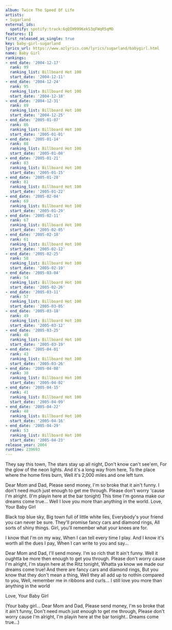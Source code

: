 ```yaml
---
album: Twice The Speed Of Life
artists:
- Sugarland
external_ids:
  spotify: spotify:track:6qQIH999KekS3qFWqR5qMO
features: []
first_released_as_single: true
key: baby-girl-sugarland
lyrics_url: https://www.azlyrics.com/lyrics/sugarland/babygirl.html
name: Baby Girl
rankings:
- end_date: '2004-12-17'
  rank: 99
  ranking_list: Billboard Hot 100
  start_date: '2004-12-11'
- end_date: '2004-12-24'
  rank: 95
  ranking_list: Billboard Hot 100
  start_date: '2004-12-18'
- end_date: '2004-12-31'
  rank: 89
  ranking_list: Billboard Hot 100
  start_date: '2004-12-25'
- end_date: '2005-01-07'
  rank: 86
  ranking_list: Billboard Hot 100
  start_date: '2005-01-01'
- end_date: '2005-01-14'
  rank: 88
  ranking_list: Billboard Hot 100
  start_date: '2005-01-08'
- end_date: '2005-01-21'
  rank: 83
  ranking_list: Billboard Hot 100
  start_date: '2005-01-15'
- end_date: '2005-01-28'
  rank: 81
  ranking_list: Billboard Hot 100
  start_date: '2005-01-22'
- end_date: '2005-02-04'
  rank: 69
  ranking_list: Billboard Hot 100
  start_date: '2005-01-29'
- end_date: '2005-02-11'
  rank: 67
  ranking_list: Billboard Hot 100
  start_date: '2005-02-05'
- end_date: '2005-02-18'
  rank: 61
  ranking_list: Billboard Hot 100
  start_date: '2005-02-12'
- end_date: '2005-02-25'
  rank: 58
  ranking_list: Billboard Hot 100
  start_date: '2005-02-19'
- end_date: '2005-03-04'
  rank: 54
  ranking_list: Billboard Hot 100
  start_date: '2005-02-26'
- end_date: '2005-03-11'
  rank: 57
  ranking_list: Billboard Hot 100
  start_date: '2005-03-05'
- end_date: '2005-03-18'
  rank: 49
  ranking_list: Billboard Hot 100
  start_date: '2005-03-12'
- end_date: '2005-03-25'
  rank: 48
  ranking_list: Billboard Hot 100
  start_date: '2005-03-19'
- end_date: '2005-04-01'
  rank: 43
  ranking_list: Billboard Hot 100
  start_date: '2005-03-26'
- end_date: '2005-04-08'
  rank: 38
  ranking_list: Billboard Hot 100
  start_date: '2005-04-02'
- end_date: '2005-04-15'
  rank: 41
  ranking_list: Billboard Hot 100
  start_date: '2005-04-09'
- end_date: '2005-04-22'
  rank: 48
  ranking_list: Billboard Hot 100
  start_date: '2005-04-16'
- end_date: '2005-04-29'
  rank: 53
  ranking_list: Billboard Hot 100
  start_date: '2005-04-23'
release_year: 2004
runtime: 239693
---
```

They say this town,
The stars stay up all night,
Don't know can't see'em,
For the glow of the neon lights.
And it's a long way from here,
To the place where the home fires burn,
Well it's 2,000 miles and one left turn.


Dear Mom and Dad,
Please send money,
I'm so broke that it ain't funny.
I don't need much just enough to get me through.
Please don't worry 'cause I'm alright.
(I'm playin here at the bar tonight)
This time I'm gonna make our dreams come true...
Well I love you more than anything in the world.
Love,
Your Baby Girl

Black top blue sky,
Big town full of little white lies,
Everybody's your friend you can never be sure.
They'll promise fancy cars and diamond rings,
All sorts of shiny things.
Girl, you'll remember what your knees are for.



I know that I'm on my way,
When I can tell every time I play.
And I know it's worth all the dues I pay,
When I can write to you and say...

Dear Mom and Dad,
I'll send money. I'm so rich that It ain't funny.
Well it oughtta be more then enough to get you through.
Please don't worry cause I'm alright,
I'm stayin here at the Ritz tonight,
Whatta ya know we made our dreams come true!
And there are fancy cars and diamond rings,
But you know that they don't mean a thing,
Well they all add up to nothin compared to you,
Well, remember me in ribbons and curls...
I still love you more than anything in the world

Love,
Your Baby Girl

(Your baby girl...
Dear Mom and Dad,
Please send money,
I'm so broke that it ain't funny,
Don't need much just enough to get me through,
Please don't worry cause I'm alright,
I'm playin here at the bar tonight..
Dreams come true...)
